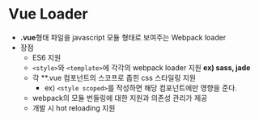 Vue Loader
====
* **.vue**형태 파일을 javascript 모듈 형태로 보여주는 Webpack loader
* 장점
    * ES6 지원
    * `<style>`와 `<template>`에 각각의 webpack loader 지원 **ex) sass, jade**
    * 각 **.vue 컴포넌트의 스코프로 좁힌 css 스타일링 지원
        * ex) `<style scoped>`를 작성하면 해당 컴포넌트에만 영향을 준다. 
    * webpack의 모듈 번들링에 대한 지원과 의존성 관리가 제공
    * 개발 시 hot reloading 지원